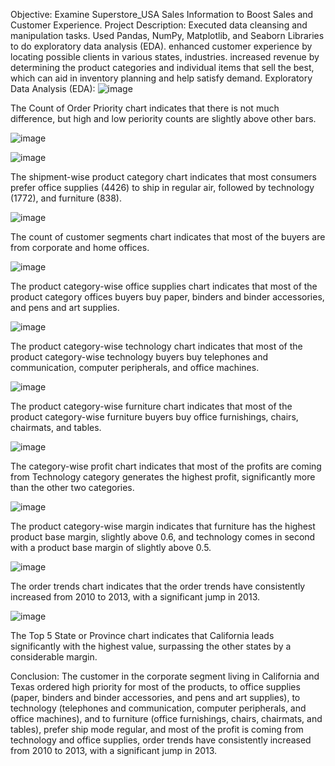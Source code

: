 Objective: Examine Superstore_USA Sales Information to Boost Sales and Customer Experience.
Project Description: Executed data cleansing and manipulation tasks. Used Pandas, NumPy, Matplotlib, and Seaborn Libraries to do exploratory data analysis (EDA). enhanced customer experience by locating possible clients in various states, industries. increased revenue by determining the product categories and individual items that sell the best, which can aid in inventory planning and help satisfy demand.
Exploratory Data Analysis (EDA):
![image](https://github.com/user-attachments/assets/0e29c997-a360-4cdf-8e2c-99fd18787122)


The Count of Order Priority chart indicates that there is not much difference, but high and low periority counts are slightly above other bars.

![image](https://github.com/user-attachments/assets/ef11832a-5388-4766-9278-95920a1498d9)

![image](https://github.com/user-attachments/assets/76434ebd-27d0-4069-a948-6a498e0d7ae6)

The shipment-wise product category chart indicates that most consumers prefer office supplies (4426) to ship in regular air, followed by technology (1772), and furniture (838).

![image](https://github.com/user-attachments/assets/ff1c2841-5a62-4c10-adb1-2c9767dd2d23)

The count of customer segments chart indicates that most of the buyers are from corporate and home offices.

![image](https://github.com/user-attachments/assets/29e55dd9-db93-4561-8655-1ab973268c20)

The product category-wise office supplies chart indicates that most of the product category offices buyers buy paper, binders and binder accessories, and pens and art supplies.

![image](https://github.com/user-attachments/assets/1c9efe31-5511-4cbf-8e86-da480c8b9da8)

The product category-wise technology chart indicates that most of the product category-wise technology buyers buy telephones and communication, computer peripherals, and office machines.

![image](https://github.com/user-attachments/assets/fdd31007-b600-4ebf-9114-be7d06c1bc06)

The product category-wise furniture chart indicates that most of the product category-wise furniture buyers buy office furnishings, chairs, chairmats, and tables.

![image](https://github.com/user-attachments/assets/aa91665c-f5d2-4f29-a759-b38028a447a5)

The category-wise profit chart indicates that most of the profits are coming from Technology category generates the highest profit, significantly more than the other two categories.

![image](https://github.com/user-attachments/assets/00021b16-0c92-4cd2-bfe2-cdecde4ef326)

The product category-wise margin indicates that furniture has the highest product base margin, slightly above 0.6, and technology comes in second with a product base margin of slightly above 0.5.

![image](https://github.com/user-attachments/assets/e6f62d88-0bf7-4fa2-a53c-4d4e95701c70)

The order trends chart indicates that the order trends have consistently increased from 2010 to 2013, with a significant jump in 2013.

![image](https://github.com/user-attachments/assets/b6d69f73-ae5f-4bc4-8e3f-3e6c158edb9c)

The Top 5 State or Province chart indicates that California leads significantly with the highest value, surpassing the other states by a considerable margin.

Conclusion:
The customer in the corporate segment living in California and Texas ordered high priority for most of the products, to office supplies (paper, binders and binder accessories, and pens and art supplies), to technology (telephones and communication, computer peripherals, and office machines), and to furniture (office furnishings, chairs, chairmats, and tables), prefer ship mode regular, and most of the profit is coming from technology and office supplies, order trends have consistently increased from 2010 to 2013, with a significant jump in 2013.
